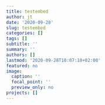 ```yaml
---
title: testembed
author: jt
date: '2020-09-28'
slug: testembed
categories: []
tags: []
subtitle: ''
summary: ''
authors: []
lastmod: '2020-09-28T10:07:10+02:00'
featured: no
image:
  caption: ''
  focal_point: ''
  preview_only: no
projects: []
---
```

